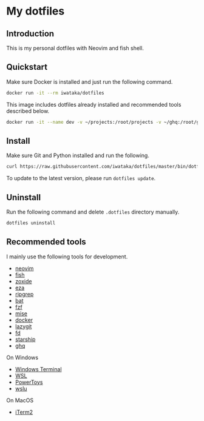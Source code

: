 # My dotfiles

## Introduction

This is my personal dotfiles with Neovim and fish shell.

## Quickstart

Make sure Docker is installed and just run the following command.

```bash
docker run -it --rm iwataka/dotfiles
```

This image includes dotfiles already installed and recommended tools described below.

```bash
docker run -it --name dev -v ~/projects:/root/projects -v ~/ghq:/root/ghq iwataka/dotfiles
```

## Install

Make sure Git and Python installed and run the following.

```bash
curl https://raw.githubusercontent.com/iwataka/dotfiles/master/bin/dotfiles |python3 - install
```

To update to the latest version, please run `dotfiles update`.

## Uninstall

Run the following command and delete `.dotfiles` directory manually.

```bash
dotfiles uninstall
```

## Recommended tools

I mainly use the following tools for development.

- [neovim](https://github.com/neovim/neovim)
- [fish](https://fishshell.com/)
- [zoxide](https://github.com/ajeetdsouza/zoxide)
- [eza](https://eza.rocks/)
- [ripgrep](https://github.com/BurntSushi/ripgrep)
- [bat](https://github.com/sharkdp/bat)
- [fzf](https://github.com/junegunn/fzf)
- [mise](https://mise.jdx.dev/)
- [docker](https://www.docker.com/)
- [lazygit](https://github.com/jesseduffield/lazygit)
- [fd](https://github.com/sharkdp/fd)
- [starship](https://starship.rs/)
- [ghq](https://github.com/x-motemen/ghq)

On Windows

- [Windows Terminal](https://github.com/microsoft/terminal)
- [WSL](https://docs.microsoft.com/ja-jp/windows/wsl/)
- [PowerToys](https://docs.microsoft.com/ja-jp/windows/powertoys/)
- [wslu](https://wslutiliti.es/wslu/)

On MacOS

- [iTerm2](https://iterm2.com/)
